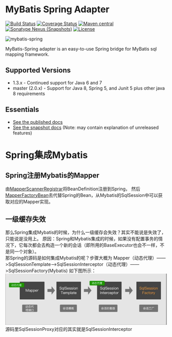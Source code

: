 MyBatis Spring Adapter
======================

[![Build Status](https://travis-ci.org/mybatis/spring.svg?branch=master)](https://travis-ci.org/mybatis/spring)
[![Coverage Status](https://coveralls.io/repos/mybatis/spring/badge.svg?branch=master&service=github)](https://coveralls.io/github/mybatis/spring?branch=master)
[![Maven central](https://maven-badges.herokuapp.com/maven-central/org.mybatis/mybatis-spring/badge.svg)](https://maven-badges.herokuapp.com/maven-central/org.mybatis/mybatis-spring)
[![Sonatype Nexus (Snapshots)](https://img.shields.io/nexus/s/https/oss.sonatype.org/org.mybatis/mybatis-spring.svg)](https://oss.sonatype.org/content/repositories/snapshots/org/mybatis/mybatis-spring/)
[![License](http://img.shields.io/:license-apache-brightgreen.svg)](http://www.apache.org/licenses/LICENSE-2.0.html)

![mybatis-spring](http://mybatis.github.io/images/mybatis-logo.png)

MyBatis-Spring adapter is an easy-to-use Spring bridge for MyBatis sql mapping framework.

Supported Versions
------------------

- 1.3.x - Continued support for Java 6 and 7
- master (2.0.x) - Support for Java 8, Spring 5, and Junit 5 plus other java 8 requirements

Essentials
----------

* [See the published docs](http://mybatis.github.io/spring/)
* [See the snapshot docs](src/site/markdown) (Note: may contain explanation of unreleased features)

# Spring集成Mybatis
## Spring注册Mybatis的Mapper
由[MapperScannerRegistrar](src/main/java/org/mybatis/spring/annotation/MapperScannerRegistrar.java)将BeanDefinition注册到Spring，
然后[MapperFactoryBean](src/main/java/org/mybatis/spring/mapper/MapperFactoryBean.java)去代替Spring的Bean，从Mybatis的SqlSession中可以获取对应的Mapper实现。
## 一级缓存失效
那么Spring集成Mybatis的时候，为什么一级缓存会失效？其实不能说是失效了，只能说是没用上。
原因：Spring和Mybatis集成的时候，如果没有配置事务的情况下，它每次都会去构造一个新的会话（即所用的BaseExecutor也会不一样，不是同一个对象）。
<br>
那Spring的源码是如何集成Mybatis的呢？步骤大概为
Mapper（动态代理）——>SqlSessionTemplate——>SqlSessionInterceptor（动态代理）——>SqlSessionFactory(Mybatis)
如下图所示：
![Spring调用Mybatis的流程](img/20210516211712.png)
源码里SqlSessionProxy对应的其实就是SqlSessionInterceptor
